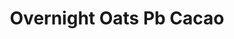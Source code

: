 ---
title: Overnight Oats Pb Cacao
metadata:
  servings: '1'
  course: Breakfast
  title: Overnight Oats &ndash; PB &amp; Cacao
ingredients:
- name: vanilla casein protein powder
  amount: 30 g
- name: oats
  amount: 50 g
- name: maple syrup
  amount: 10 g
- name: cacao powder
  amount: 6 g
- name: oat milk
  amount: 100 g
- name: greek yogurt
  amount: 150 g
- name: PB2
  amount: 10 g
cookware:
- name: storage pot
steps:
- description: Grab a storage pot and add in the dry ingredients; oats, cacao powder,
    vanilla casein protein powder, and PB2.
- description: Stir well and then add in the wet ingredients; oat milk, maple syrup
    and greek yogurt.
- description: Stir really well, ensuring all dry ingredients are mixed in, and then
    store overnight in a fridge and eat from the pot.

---